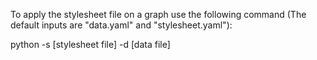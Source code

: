To apply the stylesheet file on a graph use the following command (The default inputs are "data.yaml" and "stylesheet.yaml"):

python -s [stylesheet file] -d [data file]

